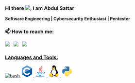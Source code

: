 ### Hi there <img src="https://raw.githubusercontent.com/MartinHeinz/MartinHeinz/master/wave.gif" width="20px">, I am Abdul Sattar

**Software Engineering | Cybersecurity Enthusiast | Pentester**






<h3 align="left">📫 How to reach me:</h3> 





[<img src="https://img.icons8.com/color/48/000000/twitter.png" width="3.5%"/>](https://twitter.com/toxichecker)  &nbsp; [<img src="https://img.icons8.com/color/48/000000/linkedin.png" width="3.5%"/>](https://www.linkedin.com/in/abdullsattar/)  &nbsp; <a href="mailto:abdulsattar0x01@gmail.com"> <img src="https://img.icons8.com/fluent/48/000000/gmail.png" width="3.5%"/>


<h3 align="left">Languages and Tools:</h3>
<p align="left"> <a href="https://www.gnu.org/software/bash/" target="_blank"> <img src="https://www.vectorlogo.zone/logos/gnu_bash/gnu_bash-icon.svg" alt="bash" width="40" height="40"/> </a> <a href="https://www.cprogramming.com/" target="_blank"> <img src="https://raw.githubusercontent.com/devicons/devicon/master/icons/c/c-original.svg" alt="c" width="40" height="40"/> </a> <a href="https://www.java.com" target="_blank"> <img src="https://raw.githubusercontent.com/devicons/devicon/master/icons/java/java-original.svg" alt="java" width="40" height="40"/> </a> <a href="https://www.linux.org/" target="_blank"> <img src="https://raw.githubusercontent.com/devicons/devicon/master/icons/linux/linux-original.svg" alt="linux" width="40" height="40"/> </a> <a href="https://www.python.org" target="_blank"> <img src="https://raw.githubusercontent.com/devicons/devicon/master/icons/python/python-original.svg" alt="python" width="40" height="40"/> </a> </p>




